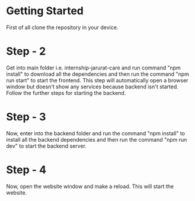# Getting Started
First of all clone the repository in your device.

# Step - 2
Get into main folder i.e. internship-jarurat-care and run command "npm install" to download all the dependencies and then run the command "npm run start" to start the frontend.
This step will automatically open a browser window but doesn't show any services because backend isn't started. Follow the further steps for starting the backend.

# Step - 3
Now, enter into the backend folder and run the command "npm install" to install all the backend dependencies and then run the command "npm run dev" to start the backend server.

# Step - 4
Now, open the website window and make a reload. This will start the website.